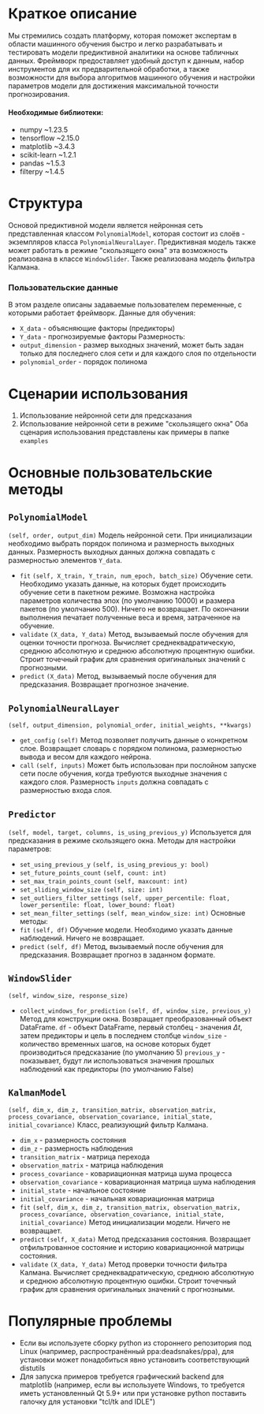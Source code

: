 # Краткое описание
Мы стремились создать платформу, которая поможет экспертам в области машинного обучения быстро и легко разрабатывать и тестировать модели предиктивной аналитики на основе табличных данных. Фреймворк предоставляет удобный доступ к данным, набор инструментов для их предварительной обработки, а также возможности для выбора алгоритмов машинного обучения и настройки параметров модели для достижения максимальной точности прогнозирования.
#### Необходимые библиотеки:
* numpy ~1.23.5
* tensorflow ~2.15.0
* matplotlib ~3.4.3
* scikit-learn ~1.2.1
* pandas ~1.5.3
* filterpy ~1.4.5
# Структура
Основой предиктивной модели является нейронная сеть представленная классом `PolynomialModel`, которая состоит из слоёв - экземпляров класса `PolynomialNeuralLayer`.
Предиктивная модель также может работать в режиме "скользящего окна" эта возможность реализована в классе `WindowSlider`. 
Также реализована модель фильтра Калмана.
### Пользовательские данные
В этом разделе описаны задаваемые пользователем переменные, с которыми работает фреймворк.
Данные для обучения:
* `X_data` - объясняющие факторы (предикторы)
* `Y_data` - прогнозируемые факторы
Размерность:
* `output_dimension` - размер выходных значений, может быть задан только для последнего слоя сети и для каждого слоя по отдельности
* `polynomial_order` - порядок полинома
# Сценарии использования
1. Использование нейронной сети для предсказания
2. Использование нейронной сети в режиме "скользящего окна"
Оба сценария использования представлены как примеры в папке `examples`
# Основные пользовательские методы
## `PolynomialModel`
`(self, order, output_dim)`
Модель нейронной сети. При инициализации необходимо выбрать порядок полинома и размерность выходных данных. Размерность выходных данных должна совпадать с размерностью элементов `Y_data`.
*  `fit`
	`(self, X_train, Y_train, num_epoch, batch_size)`
	Обучение сети. Необходимо указать данные, на которых будет происходить обучение сети в пакетном режиме. Возможна настройка параметров количества эпох (по умолчанию 10000) и размера пакетов (по умолчанию 500).
	Ничего не возвращает. По окончании выполнения печатает полученные веса и время, затраченное на обучение.
* `validate`
	`(X_data, Y_data)`
	Метод, вызываемый после обучения для оценки точности прогноза.
	Вычисляет среднеквадратическую, среднюю абсолютную и среднюю абсолютную процентную ошибки. Строит точечный график для сравнения оригинальных значений с прогнозными.
* `predict`
	`(X_data)`
	Метод, вызываемый после обучения для предсказания.
	Возвращает прогнозное значение.
## `PolynomialNeuralLayer`
`(self, output_dimension, polynomial_order, initial_weights, **kwargs)`
*  `get_config`
	`(self)`
	Метод позволяет получить данные о конкретном слое. Возвращает словарь с порядком полинома, размерностью вывода и весом для каждого нейрона.
* `call`
	`(self, inputs)`
	Может быть использован при послойном запуске сети после обучения, когда требуются выходные значения с каждого слоя. Размерность `inputs` должна совпадать с размерностью входа слоя.
## `Predictor`
`(self, model, target, columns, is_using_previous_y)`
Используется для предсказания в режиме скользящего окна.
Методы для настройки параметров:
* `set_using_previous_y`
	`(self, is_using_previous_y: bool)`
* `set_future_points_count`
	`(self, count: int)`
* `set_max_train_points_count`
	`(self, maxcount: int)`
* `set_sliding_window_size`
	`(self, size: int)`
* `set_outliers_filter_settings`
	`(self, upper_percentile: float, lower_persentile: float, lower_bound: float)`
* `set_mean_filter_settings`
	`(self, mean_window_size: int)`
Основные методы:
*  `fit`
	`(self, df)`
	Обучение модели. Необходимо указать данные наблюдений.
	Ничего не возвращает.
* `predict`
	`(self, df)`
	Метод, вызываемый после обучения для предсказания.
	Возвращает прогноз в заданном формате.
## `WindowSlider`
`(self, window_size, response_size)`
*  `collect_windows_for_prediction`
	`(self, df, window_size, previous_y)`
	Метод для конструкции окна. Возвращает преобразованный объект DataFrame.
	`df` - объект DataFrame, первый столбец - значения $\Delta t$, затем предикторы и цель в последнем столбце
	`window_size` - количество временных шагов, на основе которых будет производиться предсказание (по умолчанию 5)
	`previous_y` - показывает, будут ли использоваться значения прошлых наблюдений как предикторы (по умолчанию False)
## `KalmanModel`
`(self, dim_x, dim_z, transition_matrix, observation_matrix, process_covariance, observation_covariance, initial_state, initial_covariance)`
Класс, реализующий фильтр Калмана.
*  `dim_x` - размерность состояния
*  `dim_z` - размерность наблюдения
*  `transition_matrix` - матрица перехода
*  `observation_matrix` - матрица наблюдения
*  `process_covariance` - ковариационная матрица шума процесса
*  `observation_covariance` - ковариационная матрица шума наблюдения
*  `initial_state` - начальное состояние
*  `initial_covariance` - начальная ковариационная матрица
*  `fit`
  `(self, dim_x, dim_z, transition_matrix, observation_matrix, process_covariance, observation_covariance, initial_state, initial_covariance)`
  Метод инициализации модели.
  Ничего не возвращает.
*  `predict`
  `(self, X_data)`
  Метод предсказания состояния. 
  Возвращает отфильтрованное состояние и историю ковариационной матрицы состояния.
*  `validate`
  `(X_data, Y_data)`
  Метод проверки точности фильтра Калмана.
  Вычисляет среднеквадратическую, среднюю абсолютную и среднюю абсолютную процентную ошибки. Строит точечный график для сравнения оригинальных значений с прогнозными.
# Популярные проблемы

- Если вы используете сборку python из стороннего репозитория под Linux (например, распространённый ppa:deadsnakes/ppa), для установки может понадобиться явно установить соответствующий distutils
- Для запуска примеров требуется графический backend для matplotlib (например, если вы используете Windows, то требуется иметь установленный Qt 5.9+ или при установке python поставить галочку для установки "tcl/tk and IDLE")
